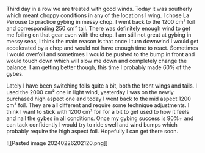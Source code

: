 Third day in a row we are treated with good winds. Today it was southerly which meant choppy conditions in any of the locations I wing. I chose La Perouse to practice gybing in messy chop. I went back to the 1200 cm² foil and corresponding 250 cm² tail. There was definitely enough wind to get me foiling on that gear even with the chop. I am still not great at gybing in messy seas, I think the main reason is that once I turn downwind I would get accelerated by a chop and would not have enough time to react. Sometimes I would overfoil and sometimes I would be pushed to the bump in front and would touch down which will slow me down and completely change the balance. I am getting better though, this time I probably made 60% of the gybes.

Lately I have been switching foils quite a bit, both the front wings and tails. I used the 2000 cm² one in light wind, yesterday I was on the newly purchased high aspect one and today I went back to the mid aspect 1200 cm² foil. They are all different and require some technique adjustments. I think I want to stick with 1200 cm² foil for a bit to get used to how it feels and nail the gybes in all conditions. Once my gybing success is 90%+ and can tack confidently I would try to ride swell and wind bumps which probably require the high aspect foil.  Hopefully I can get there soon. 

![[Pasted image 20240226202120.png]]